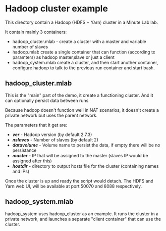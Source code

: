 Hadoop cluster example
======================

This directory contain a Hadoop (HDFS + Yarn) cluster in a Minute Lab lab.

It contain mainly 3 containers:

* hadoop_cluster.mlab - create a cluster with a master and variable number of slaves
* hadoop.mlab create a single container that can function (according to paramters) as hadoop master,slave or just a client
* hadoop_system.mlab create a cluster, and then start another container, configure hadoop to talk to the previous run container and start bash.

## hadoop_cluster.mlab

This is the "main" part of the demo, it create a functioning cluster. And it can optionally persist data between runs.

Because hadoop doesn't function well in NAT scenarios, it doesn't create a private network but uses the parent network.

The parameters that it get are:

* ***ver*** - Hadoop version (by default 2.7.3)
* ***nslaves*** - Number of slaves (by default 2)
* ***datavolume*** - Volume name to persist the data, if empty there will be no persistance
* ***master*** - IP that will be assigned to the master (slaves IP would be assigned after this)
* ***hostdir*** - directory to output hosts file for the cluster (containing names and IPs)

Once the cluster is up and ready the script would detach. The HDFS and Yarn web UI,
will be available at port 50070 and 8088 respectively.

## hadoop_system.mlab

hadoop_system uses hadoop_cluster as an example.
It runs the cluster in a private network, and launches a separate "client container" that can use the cluster.
